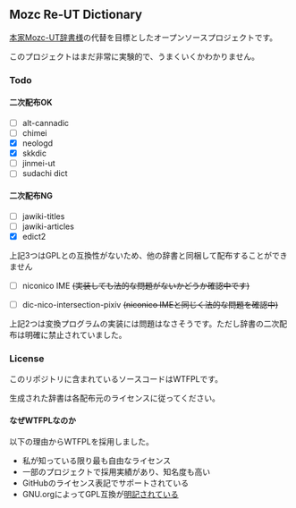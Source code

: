 ## Mozc Re-UT Dictionary

[本家Mozc-UT辞書様](http://linuxplayers.g1.xrea.com/mozc-ut.html)の代替を目標としたオープンソースプロジェクトです。

このプロジェクトはまだ非常に実験的で、うまくいくかわかりません。

### Todo

#### 二次配布OK

- [ ] alt-cannadic
- [ ] chimei
- [x] neologd
- [x] skkdic
- [ ] jinmei-ut
- [ ] sudachi dict

#### 二次配布NG

- [ ] jawiki-titles
- [ ] jawiki-articles
- [x] edict2

上記3つはGPLとの互換性がないため、他の辞書と同梱して配布することができません

- [ ] niconico IME  ~~(実装しても法的な問題がないかどうか確認中です)~~
- [ ] dic-nico-intersection-pixiv ~~(niconico IMEと同じく法的な問題を確認中)~~


上記2つは変換プログラムの実装には問題はなさそうです。ただし辞書の二次配布は明確に禁止されていました。

### License

このリポジトリに含まれているソースコードはWTFPLです。

生成された辞書は各配布元のライセンスに従ってください。

#### なぜWTFPLなのか

以下の理由からWTFPLを採用しました。

- 私が知っている限り最も自由なライセンス
- 一部のプロジェクトで採用実績があり、知名度も高い
- GitHubのライセンス表記でサポートされている
- GNU.orgによってGPL互換が[明記されている](https://www.gnu.org/licenses/license-list.html#WTFPL)
